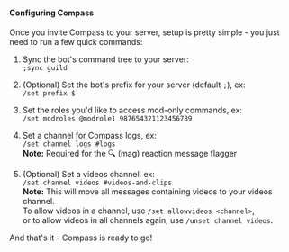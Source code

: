 #### Configuring Compass

Once you invite Compass to your server, setup is pretty simple - you just need to run a few quick commands:  

1. Sync the bot's command tree to your server:  
```;sync guild```

1. (Optional) Set the bot's prefix for your server (default `;`), ex:  
```/set prefix $```

1. Set the roles you'd like to access mod-only commands, ex:  
```/set modroles @modrole1 987654321123456789```

1. Set a channel for Compass logs, ex:  
```/set channel logs #logs```  
**Note:** Required for the 🔍 (mag) reaction message flagger

1. (Optional) Set a videos channel. ex:  
```/set channel videos #videos-and-clips```  
**Note:** This will move all messages containing videos to your videos channel.  
To allow videos in a channel, use `/set allowvideos <channel>`,  
or to allow videos in all channels again, use `/unset channel videos`.

And that's it - Compass is ready to go!